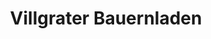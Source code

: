 ---
title: "Villgrater Bauernladen"
url: /innervillgraten/villgrater-bauernladen/
shop: Supermarkt
---